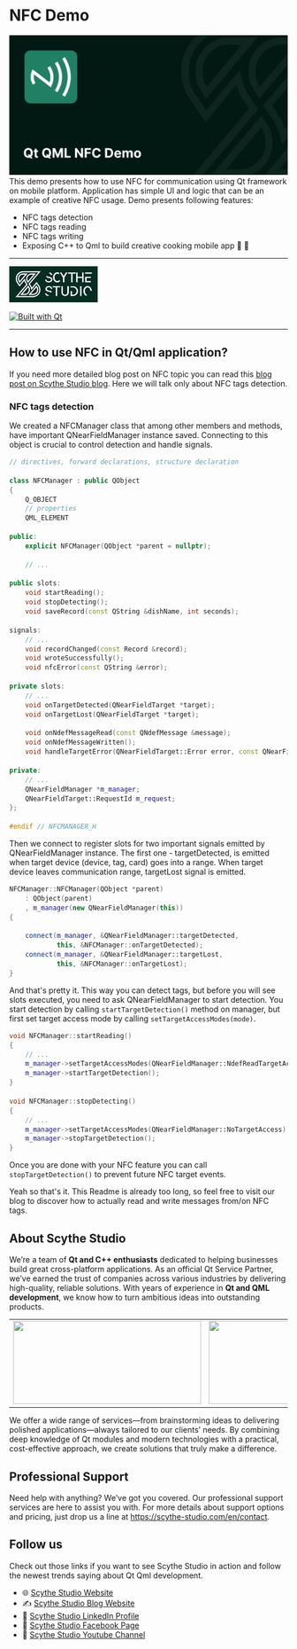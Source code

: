 # NFC Demo
[![Scythe Studio](./pictures/QtQML-NFC-Demo.jpg)](https://scythe-studio.com/blog/nfc-in-qt-qml-application)
This demo presents how to use NFC for communication using Qt framework on mobile platform. Application has simple UI and logic that can be an example of creative NFC usage. Demo presents following features:

- NFC tags detection
- NFC tags reading
- NFC tags writing
- Exposing C++ to Qml to build creative cooking mobile app 🍗 🍳

---

[![Scythe Studio](./pictures/ss-logo.jpg)](https://scythe-studio.com)

[![Built with Qt](./pictures/built-with-qt.png)](https://qt.io)

---

## How to use NFC in Qt/Qml application?
If you need more detailed blog post on NFC topic you can read this 
[blog post on Scythe Studio blog](https://scythe-studio.com/blog/nfc-in-qt-qml-application). Here we will talk only about NFC tags detection.

### NFC tags detection
We created a NFCManager class that among other members and methods, have important QNearFieldManager instance saved. Connecting to this object is crucial to control detection and handle signals.

```cpp
// directives, forward declarations, structure declaration

class NFCManager : public QObject
{
    Q_OBJECT
    // properties
    QML_ELEMENT

public:
    explicit NFCManager(QObject *parent = nullptr);

    // ...

public slots:
    void startReading();
    void stopDetecting();
    void saveRecord(const QString &dishName, int seconds);

signals:
    // ...
    void recordChanged(const Record &record);
    void wroteSuccessfully();
    void nfcError(const QString &error);

private slots:
    // ...
    void onTargetDetected(QNearFieldTarget *target);
    void onTargetLost(QNearFieldTarget *target);

    void onNdefMessageRead(const QNdefMessage &message);
    void onNdefMessageWritten();
    void handleTargetError(QNearFieldTarget::Error error, const QNearFieldTarget::RequestId &id);

private:
    // ...
    QNearFieldManager *m_manager;
    QNearFieldTarget::RequestId m_request;
};

#endif // NFCMANAGER_H

```

Then we connect to register slots for two important signals emitted by QNearFieldManager instance. The first one - targetDetected, is emitted when target device (device, tag, card) goes into a range. When target device leaves communication range, targetLost signal is emitted.

```cpp
NFCManager::NFCManager(QObject *parent)
    : QObject(parent)
    , m_manager(new QNearFieldManager(this))
{

    connect(m_manager, &QNearFieldManager::targetDetected,
            this, &NFCManager::onTargetDetected);
    connect(m_manager, &QNearFieldManager::targetLost,
            this, &NFCManager::onTargetLost);
}
```

And that's pretty it. This way you can detect tags, but before you will see slots executed, you need to ask QNearFieldManager to start detection. You start detection by calling `startTargetDetection()` method on manager, but first set target access mode by calling `setTargetAccessModes(mode)`.

```cpp
void NFCManager::startReading()
{
    // ...
    m_manager->setTargetAccessModes(QNearFieldManager::NdefReadTargetAccess);
    m_manager->startTargetDetection();
}

void NFCManager::stopDetecting()
{
    // ...
    m_manager->setTargetAccessModes(QNearFieldManager::NoTargetAccess);
    m_manager->stopTargetDetection();
}
```

Once you are done with your NFC feature you can call `stopTargetDetection()` to prevent future NFC target events. 

Yeah so that's it. This Readme is already too long, so feel free to visit our blog to discover how to actually read and write messages from/on NFC tags.

## About Scythe Studio
We’re a team of **Qt and C++ enthusiasts** dedicated to helping businesses build great cross-platform applications. As an official Qt Service Partner, we’ve earned the trust of companies across various industries by delivering high-quality, reliable solutions. With years of experience in **Qt and QML development**, we know how to turn ambitious ideas into outstanding products.

<table style="margin: 0 auto; border:0;">
    <tr style="border:0">
        <td style="border:0">
            <a href="https://scythe-studio.com">
                <img width="340" height="150"
                    src="https://user-images.githubusercontent.com/45963332/221174257-c1e1a9d9-0efa-4b25-996b-4b364ccb325c.svg">
            </a>
        </td>
        <td style="border:0">
            <a href="https://clutch.co/profile/scythe-studio">
                <img height="150" width="150"
                    src="https://github.com/user-attachments/assets/023e102e-84c1-4e7e-b9de-cae476e681e7">
            </a>
        </td>
        <td style="border:0">
            <a href="https://scythe-studio.com/en/iso">
                <img src="https://github.com/user-attachments/assets/a5388270-4be7-4f37-bbfa-6e41a820ca36">
            </a>
        </td>
        <td style="border:0">
            <a href="https://scythe-studio.com/en/iso">
                <img src="https://github.com/user-attachments/assets/a5388270-4be7-4f37-bbfa-6e41a820ca36">
            </a>
        </td>
    </tr>
</table>

We offer a wide range of services—from brainstorming ideas to delivering polished applications—always tailored to our clients’ needs. By combining deep knowledge of Qt modules and modern technologies with a practical, cost-effective approach, we create solutions that truly make a difference.

## Professional Support
Need help with anything? We’ve got you covered. Our professional support services are here to assist you with. For more details about support options and pricing, just drop us a line at https://scythe-studio.com/en/contact.

## Follow us
Check out those links if you want to see Scythe Studio in action and follow the newest trends saying about Qt Qml development.

* 🌐 [Scythe Studio Website](https://scythe-studio.com/en/)
* ✍️  [Scythe Studio Blog Website](https://scythe-studio.com/en/blog)
* 👔 [Scythe Studio LinkedIn Profile](https://www.linkedin.com/company/scythestudio/mycompany/)
* 👔 [Scythe Studio Facebook Page](https://www.facebook.com/ScytheStudiio)
* 🎥 [Scythe Studio Youtube Channel](https://www.youtube.com/channel/UCf4OHosddUYcfmLuGU9e-SQ/featured)
